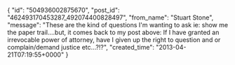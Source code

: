  {
   "id": "504936002875670",
   "post_id": "462493170453287_492074400828497",
   "from_name": "Stuart Stone",
   "message": "These are the kind of questions I'm wanting to ask ie: show me the paper trail....but, it comes back to my post above:  If I have granted an irrevocable power of attorney, have I given up the right to question and or complain/demand justice etc...?!?",
   "created_time": "2013-04-21T07:19:55+0000"
 }
